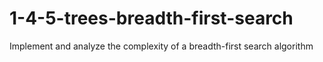 # 1-4-5-trees-breadth-first-search
Implement and analyze the complexity of a breadth-first search algorithm
